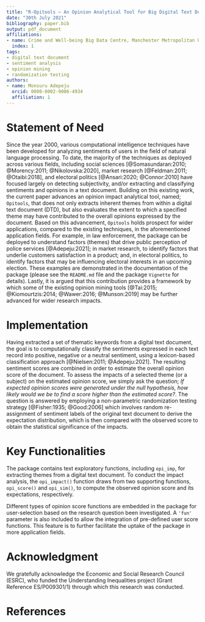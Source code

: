 ```yaml
---
title: "R-Opitools – An Opinion Analytical Tool for Big Digital Text Document (DTD)"
date: "30th July 2021"
bibliography: paper.bib
output: pdf_document
affiliations:
- name: Crime and Well-being Big Data Centre, Manchester Metropolitan University
  index: 1
tags:
- digital text document
- sentiment analysis
- opinion mining
- randomization testing
authors:
- name: Monsuru Adepeju
  orcid: 0000-0002-9006-4934
  affiliation: 1
---
```


# Statement of Need

Since the year 2000, various computational intelligence techniques have been developed for analyzing sentiments of users in the field of natural language processing. To date, the majority of the techniques as deployed across various fields, including social sciences [@Somasundaran:2010; @Morency:2011; @Nikolovska:2020], market research [@Feldman:2011; @Otaibi:2018], and electoral politics [@Ansari:2020; @Connor:2010] have focused largely on detecting subjectivity, and/or extracting and classifying sentiments and opinions in a text document. Building on this existing work, the current paper advances an opinion impact analytical tool, named; `Opitools`, that does not only extracts inherent themes from within a digital text document (DTD), but also evaluates the extent to which a specified theme may have contributed to the overall opinions expressed by the document. Based on this advancement, `Opitools` holds prospect for wider applications, compared to the existing techniques, in the aforementioned application fields. For example, in law enforcement, the package can be deployed to understand factors (themes) that drive public perception of police services [@Adepeju:2021]; in market research, to identify factors that underlie customers satisfaction in a product; and, in electoral politics, to identify factors that may be influencing electoral interests in an upcoming election. These examples are demonstrated in the documentation of the package (please see the `README.md` file and the package `Vignette` for details). Lastly, it is argued that this contribution provides a framework by which some of the existing opinion mining tools [@Tai:2015; @Kiomourtzis:2014; @Wawer:2016; @Munson:2019] may be further advanced for wider research impacts.

# Implementation

Having extracted a set of thematic keywords from a digital text document, the goal is to computationally classify the sentiments expressed in each text record into positive, negative or a neutral sentiment, using a lexicon-based classification approach [@Nielsen:2011; @Adepeju:2021]. The resulting sentiment scores are combined in order to estimate the overall opinion score of the document. To assess the impacts of a selected theme (or a subject) on the estimated opinion score, we simply ask the question; *If expected opinion scores were generated under the null hypothesis, how likely would we be to find a score higher than the estimated score?*. The question is answered by employing a non-parametric randomization testing strategy [@Fisher:1935; @Good:2006] which involves random re-assignment of sentiment labels of the original text document to derive the expectation distribution, which is then compared with the observed score to obtain the statistical significance of the impacts.


# Key Functionalities

The package contains text exploratory functions, including `opi_imp`,  for extracting themes from a digital text document. To conduct the impact analysis, the `opi_impact()` function draws from two supporting functions, `opi_score()` and `opi_sim()`, to compute the observed opinion score and its expectations, respectively. 

Different types of opinion score functions are embedded in the package for user-selection based on the research question been investigated. A `'fun'` parameter is also included to allow the integration of pre-defined user score functions. This feature is to further facilitate the uptake of the package in more application fields.

# Acknowledgment

We gratefully acknowledge the Economic and Social Research Council (ESRC), who funded the Understanding Inequalities project (Grant Reference ES/P009301/1) through which this research was conducted.

# References

